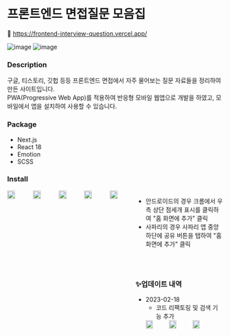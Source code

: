 # 프론트엔드 면접질문 모음집 
🔗 https://frontend-interview-question.vercel.app/

![image](https://user-images.githubusercontent.com/115917964/208709921-5584dc02-ad38-4126-8eca-08d0f003fa01.png)
![image](https://user-images.githubusercontent.com/115917964/208709999-27d6851f-a8a4-42ca-90c9-ec08eba65824.png)

### Description
구글, 티스토리, 깃헙 등등 프론트엔드 면접에서 자주 물어보는 질문 자료들을 정리하여 만든 사이트입니다.  
PWA(Progressive Web App)를 적용하여 반응형 모바일 웹앱으로 개발을 하였고, 모바일에서 앱을 설치하여 사용할 수 있습니다.

### Package
- Next.js 
- React 18
- Emotion
- SCSS

### Install
<div style="display:flex">
  <img src="https://user-images.githubusercontent.com/115917964/208707034-d3dee6cd-60b5-4679-b99b-ed91a1fa41ce.jpg" width=30% height=30%/>
  <img src="https://user-images.githubusercontent.com/115917964/208707036-3ccd424d-c003-4203-8af9-85dd3f5d7d50.jpg" width=30% height=30%/>
  <img src="https://user-images.githubusercontent.com/115917964/208707038-443032d3-3bcf-4f8f-81da-7b8d469fb6da.jpg" width=30% height=30%/>
  <img src="https://user-images.githubusercontent.com/115917964/208707040-1cad6347-7c8d-409c-a900-565382a8188a.jpg" width=30% height=30%/>
  <img src="https://user-images.githubusercontent.com/115917964/208707028-d6b06007-a160-4db2-af06-82954c6d9eb5.jpg" width=30% height=30%/>
<div>

- 안드로이드의 경우 크롬에서 우측 상단 점세개 표시를 클릭하여 "홈 화면에 추가" 클릭  
- 사파리의 경우 사파리 앱 중앙 하단에 공유 버튼을 탭하여 "홈 화면에 추가" 클릭  

<br/>
<br/>

### ✨업데이트 내역

- 2023-02-18
  - 코드 리팩토링 및 검색 기능 추가
  <div style="display:flex">
  <img src="https://user-images.githubusercontent.com/115917964/219864233-488e366f-8d29-4662-9904-31657b93c2fa.png" width=30% height=30%/>
  <img src="https://user-images.githubusercontent.com/115917964/219864250-0455fe1d-a265-48da-b43d-c47d90d2082c.png" width=30% height=30%/>
  <img src="https://user-images.githubusercontent.com/115917964/219864266-ede1e225-fcba-4631-a6d4-1253cb78bef3.png" width=30% height=30%/>
<div>
  

  
